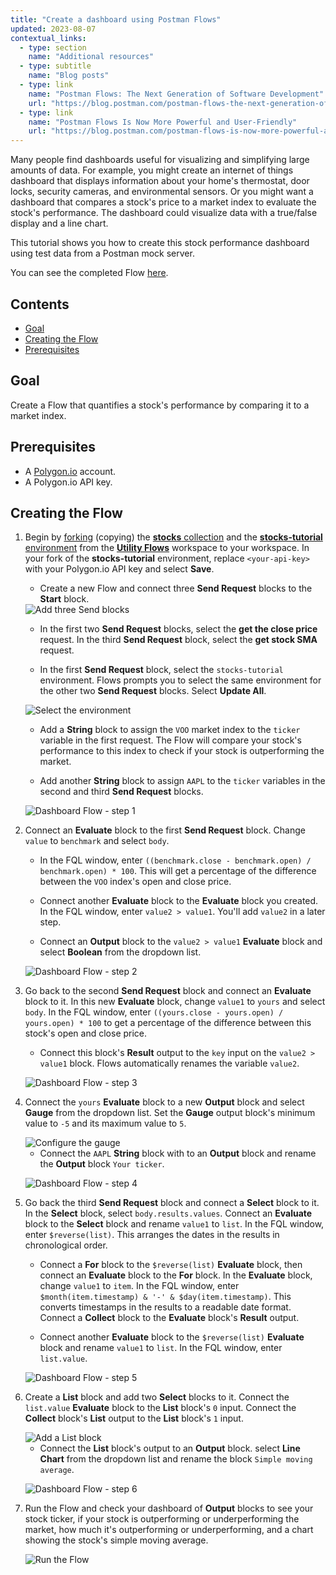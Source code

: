 ```yaml
---
title: "Create a dashboard using Postman Flows"
updated: 2023-08-07
contextual_links:
  - type: section
    name: "Additional resources"
  - type: subtitle
    name: "Blog posts"
  - type: link
    name: "Postman Flows: The Next Generation of Software Development"
    url: "https://blog.postman.com/postman-flows-the-next-generation-of-software-development/"
  - type: link
    name: "Postman Flows Is Now More Powerful and User-Friendly"
    url: "https://blog.postman.com/postman-flows-is-now-more-powerful-and-user-friendly/"
---
```


Many people find dashboards useful for visualizing and simplifying large amounts of data. For example, you might create an internet of things dashboard that displays information about your home's thermostat, door locks, security cameras, and environmental sensors. Or you might want a dashboard that compares a stock's price to a market index to evaluate the stock's performance. The dashboard could visualize data with a true/false display and a line chart.

This tutorial shows you how to create this stock performance dashboard using test data from a Postman mock server.

You can see the completed Flow [here](https://www.postman.com/postman/workspace/utility-flows/flow/64123b57c224290033fcb089).

## Contents

* [Goal](#goal)
* [Creating the Flow](#creating-the-flow)
* [Prerequisites](#prerequisites)

## Goal

Create a Flow that quantifies a stock's performance by comparing it to a market index.

## Prerequisites

* A [Polygon.io](https://polygon.io/) account.
* A Polygon.io API key.

## Creating the Flow

1. Begin by [forking](/docs/collaborating-in-postman/using-version-control/forking-entities/) (copying) the [**stocks** collection](https://www.postman.com/postman/workspace/utility-flows/collection/23919558-b45b34a3-8289-42f2-98e5-df043c863ea1?action=share&creator=21580188) and the [**stocks-tutorial** environment](https://www.postman.com/postman/workspace/utility-flows/environment/21580188-07226525-53d7-40ca-b9d3-6cac35c39306) from the [**Utility Flows**](https://www.postman.com/postman/workspace/utility-flows/overview) workspace to your workspace. In your fork of the **stocks-tutorial** environment, replace `<your-api-key>` with your Polygon.io API key and select **Save**.

    * Create a new Flow and connect three **Send Request** blocks to the **Start** block.

    <img src="https://assets.postman.com/postman-docs/v10/flows-tut-db-3sends-v10-5.gif" alt="Add three Send blocks" fetchpriority="low" loading="lazy" />

    * In the first two **Send Request** blocks, select the **get the close price** request. In the third **Send Request** block, select the **get stock SMA** request.

    * In the first **Send Request** block, select the `stocks-tutorial` environment. Flows prompts you to select the same environment for the other two **Send Request** blocks. Select **Update All**.

    <img src="https://assets.postman.com/postman-docs/v10/flows-tut-db-select-environment-v10-1.gif" alt="Select the environment" fetchpriority="low" loading="lazy" />

    * Add a **String** block to assign the `VOO` market index to the `ticker` variable in the first request. The Flow will compare your stock's performance to this index to check if your stock is outperforming the market.

    * Add another **String** block to assign `AAPL` to the `ticker` variables in the second and third **Send Request** blocks.

    ![Dashboard Flow - step 1](https://assets.postman.com/postman-docs/v10/flows-tut-db-step1-v10-1.jpg)

1. Connect an **Evaluate** block to the first **Send Request** block. Change `value` to `benchmark` and select `body`.

    * In the FQL window, enter `((benchmark.close - benchmark.open) / benchmark.open) * 100`. This will get a percentage of the difference between the `VOO` index's open and close price.

    * Connect another **Evaluate** block to the **Evaluate** block you created. In the FQL window, enter `value2 > value1`. You'll add `value2` in a later step.

    * Connect an **Output** block to the `value2 > value1` **Evaluate** block and select **Boolean** from the dropdown list.

    ![Dashboard Flow - step 2](https://assets.postman.com/postman-docs/v10/flows-tut-db-step2-v10.jpg)

1. Go back to the second **Send Request** block and connect an **Evaluate** block to it. In this new **Evaluate** block, change `value1` to `yours` and select `body`. In the FQL window, enter `((yours.close - yours.open) / yours.open) * 100` to get a percentage of the difference between this stock's open and close price.

    * Connect this block's **Result** output to the `key` input on the `value2 > value1` block. Flows automatically renames the variable `value2`.

    ![Dashboard Flow - step 3](https://assets.postman.com/postman-docs/v10/flows-tut-db-step3-v10.jpg)

1. Connect the `yours` **Evaluate** block to a new **Output** block and select **Gauge** from the dropdown list. Set the **Gauge** output block's minimum value to `-5` and its maximum value to `5`.

    <img src="https://assets.postman.com/postman-docs/v10/flows-tut-db-configure-gauge-v10.gif" alt="Configure the gauge" fetchpriority="low" loading="lazy" />

    * Connect the `AAPL` **String** block with to an **Output** block and rename the **Output** block `Your ticker`.

    ![Dashboard Flow - step 4](https://assets.postman.com/postman-docs/v10/flows-tut-db-step4-v10.jpg)

1. Go back the third **Send Request** block and connect a **Select** block to it. In the **Select** block, select `body.results.values`. Connect an **Evaluate** block to the **Select** block and rename `value1` to `list`. In the FQL window, enter `$reverse(list)`. This arranges the dates in the results in chronological order.

    * Connect a **For** block to the `$reverse(list)` **Evaluate** block, then connect an **Evaluate** block to the **For** block. In the **Evaluate** block, change `value1` to `item`. In the FQL window, enter `$month(item.timestamp) & '-' & $day(item.timestamp)`. This converts timestamps in the results to a readable date format. Connect a **Collect** block to the **Evaluate** block's **Result** output.

    * Connect another **Evaluate** block to the `$reverse(list)` **Evaluate** block and rename `value1` to `list`. In the FQL window, enter `list.value`.

    ![Dashboard Flow - step 5](https://assets.postman.com/postman-docs/v10/flows-tut-db-step5-v10-1.jpg)

1. Create a **List** block and add two **Select** blocks to it. Connect the `list.value` **Evaluate** block to the **List** block's `0` input. Connect the **Collect** block's **List** output to the **List** block's `1` input.

    <img src="https://assets.postman.com/postman-docs/v10/flows-tut-db-list-block-v10-2.gif" alt="Add a List block" fetchpriority="low" loading="lazy" />

    * Connect the **List** block's output to an **Output** block. select **Line Chart** from the dropdown list and rename the block `Simple moving average`.

    ![Dashboard Flow - step 6](https://assets.postman.com/postman-docs/v10/flows-tut-db-step6-v10-1.jpg)

1. Run the Flow and check your dashboard of **Output** blocks to see your stock ticker, if your stock is outperforming or underperforming the market, how much it's outperforming or underperforming, and a chart showing the stock's simple moving average.

    <img src="https://assets.postman.com/postman-docs/v10/flows-tut-db-run-v10-3.gif" alt="Run the Flow" fetchpriority="low" loading="lazy" />
